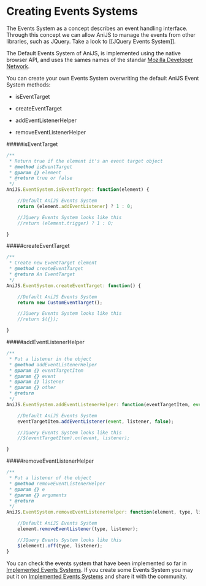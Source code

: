 Creating Events Systems
============================================


The Events System as a concept describes an event handling interface. Through this concept we can allow  AniJS to manage the events from other libraries, such as JQuery. Take a look to [[JQuery Events System]].

The Default Events System of AniJS, is implemented using the native browser API, and uses the sames names of the standar [Mozilla Developer Network](https://developer.mozilla.org/en-US/docs/Web/API/EventTarget).

You can create your own Events System overwriting the default AniJS Event System methods:

- isEventTarget

- createEventTarget

- addEventListenerHelper

- removeEventListenerHelper


#####isEventTarget

```javascript
/**
 * Return true if the element it's an event target object
 * @method isEventTarget
 * @param {} element
 * @return true or false
 */
AniJS.EventSystem.isEventTarget: function(element) {

	//Default AniJS Events System
    return (element.addEventListener) ? 1 : 0;

    //JQuery Events System looks like this
    //return (element.trigger) ? 1 : 0;

}
```

#####createEventTarget

```javascript
/**
 * Create new EventTarget element
 * @method createEventTarget
 * @return An EventTarget
 */
AniJS.EventSystem.createEventTarget: function() {

	//Default AniJS Events System
    return new CustomEventTarget();

    //JQuery Events System looks like this
    //return $({});

}
```

#####addEventListenerHelper

```javascript
/**
 * Put a listener in the object
 * @method addEventListenerHelper
 * @param {} eventTargetItem
 * @param {} event
 * @param {} listener
 * @param {} other
 * @return
 */
AniJS.EventSystem.addEventListenerHelper: function(eventTargetItem, event, listener, other) {

	//Default AniJS Events System
    eventTargetItem.addEventListener(event, listener, false);

    //JQuery Events System looks like this
    //$(eventTargetItem).on(event, listener);

}
```

#####removeEventListenerHelper

```javascript
/**
 * Put a listener of the object
 * @method removeEventListenerHelper
 * @param {} e
 * @param {} arguments
 * @return
 */
AniJS.EventSystem.removeEventListenerHelper: function(element, type, listener) {

	//Default AniJS Events System
    element.removeEventListener(type, listener);

	//JQuery Events System looks like this
	$(element).off(type, listener);
}
``` 

You can check the events system that have been implemented so far in [Implemented Events Systems](https://github.com/anijs/anijs/tree/master/src/events_system). If you create some Events System you may put it on [Implemented Events Systems](https://github.com/anijs/anijs/tree/master/src/events_system) and share it with the community.
